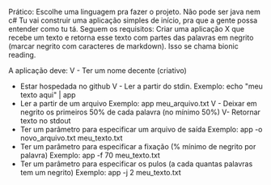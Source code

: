 Prático:
Escolhe uma linguagem pra fazer o projeto. Não pode ser java nem c#
Tu vai construir uma aplicação simples de início, pra que a gente possa entender como tu tá. Seguem os requisitos:
Criar uma aplicação X que recebe um texto e retorna esse texto com partes das palavras em negrito (marcar negrito com caracteres de markdown). Isso se chama bionic reading.

A aplicação deve:
V - Ter um nome decente (criativo)
- Estar hospedada no github
V - Ler a partir do stdin.
    Exemplo: echo "meu texto aqui" | app
- Ler a partir de um arquivo
    Exemplo: app meu_arquivo.txt
V - Deixar em negrito os primeiros 50% de cada palavra (no mínimo 50%)
V- Retornar texto no stdout
- Ter um parâmetro para especificar um arquivo de saída
    Exemplo: app -o novo_arquivo.txt meu_texto.txt
- Ter um parâmetro para especificar a fixação (% mínimo de negrito por palavra)
    Exemplo: app -f 70 meu_texto.txt
- Ter um parâmetro para especificar os pulos (a cada quantas palavras tem um negrito)
    Exemplo: app -j 2 meu_texto.txt
